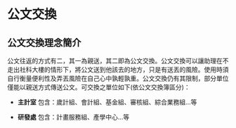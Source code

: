 # 公文交換
## 公文交換理念簡介
公文往返的方式有二，其一為親送，其二即為公文交換。公文交換可以讓助理在不走出社科大樓的情形下，將公文送到他該去的地方，只是有送丟的風險。使用時須自行衡量便利性及弄丟風險在自己心中孰輕孰重。公文交換仍有其限制，部分單位僅能以親送方式傳送公文。可交換之單位如下(依公文交換簿區分)：

* **主計室** 包含：歲計組、會計組、基金組、審核組、綜合業務組...等

* **研發處** 包含：計畫服務組、產學中心...等